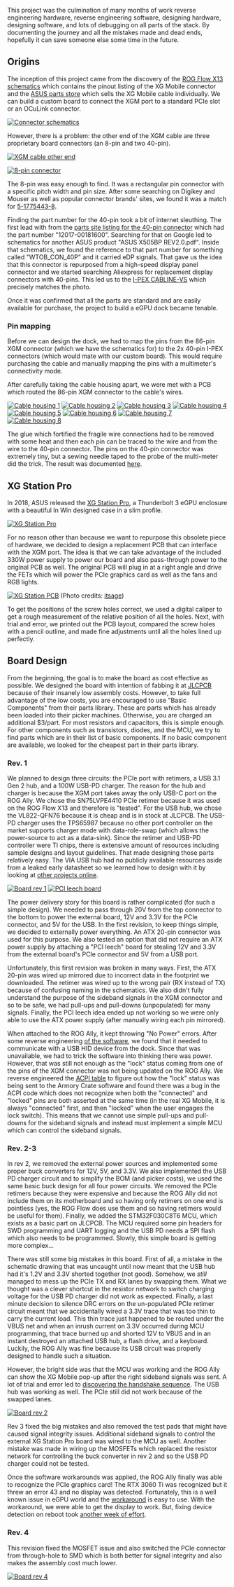 This project was the culmination of many months of work reverse engineering hardware, reverse engineering software, designing hardware, designing software, and lots of debugging on all parts of the stack. By documenting the journey and all the mistakes made and dead ends, hopefully it can save someone else some time in the future.

## Origins
The inception of this project came from the discovery of the [ROG Flow X13 schematics](https://www.badcaps.net/forum/troubleshooting-hardware-devices-and-electronics-theory/troubleshooting-laptops-tablets-and-mobile-devices/schematic-requests-only/103946-asus-gv301qc) which contains the pinout listing of the XG Mobile connector and the [ASUS parts store](https://www.a-accessories.com/asus-connection-cable-62505-79153.htm) which sells the XG Mobile cable individually. We can build a custom board to connect the XGM port to a standard PCIe slot or an OCuLink connector.

[![Connector schematics](images/connector_schematics.png)](images/connector_schematics.png)

However, there is a problem: the other end of the XGM cable are three proprietary board connectors (an 8-pin and two 40-pin). 

[![XGM cable other end](https://images.anandtech.com/galleries/7883/Connector%20(3).jpg)](https://images.anandtech.com/galleries/7883/Connector%20(3).jpg)

[![8-pin connector](images/8_pin_connector.jpg)](images/8_pin_connector.jpg)

The 8-pin was easy enough to find. It was a rectangular pin connector with a specific pitch width and pin size. After some searching on Digikey and Mouser as well as popular connector brands' sites, we found it was a match for [5-1775443-8](https://www.te.com/en/product-5-1775443-8.html).

Finding the part number for the 40-pin took a bit of internet sleuthing. The first lead with from the [parts site listing for the 40-pin connector](https://www.a-accessories.com/asus-attach-system-40-pins-87588-67468.htm) which had the part number "12017-00181600". Searching for that on Google led to schematics for another ASUS product "ASUS X505BP REV2.0.pdf". Inside that schematics, we found the reference to that part number for something called "WTOB_CON_40P" and it carried eDP signals. That gave us the idea that this connector is repurposed from a high-speed display panel connector and we started searching Aliexpress for replacement display connectors with 40-pins. This led us to the [I-PEX CABLINE-VS](https://www.i-pex.com/product/cabline-vs) which precisely matches the photo.

Once it was confirmed that all the parts are standard and are easily available for purchase, the project to build a eGPU dock became tenable.

### Pin mapping
Before we can design the dock, we had to map the pins from the 86-pin XGM connector (which we have the schematics for) to the 2x 40-pin I-PEX connectors (which would mate with our custom board). This would require purchasing the cable and manually mapping the pins with a multimeter's connectivity mode.

After carefully taking the cable housing apart, we were met with a PCB which routed the 86-pin XGM connector to the cable's wires.

[![Cable housing 1](images/cable_pcb_1.jpg)](images/cable_pcb_1.jpg)
[![Cable housing 2](images/cable_pcb_2.jpg)](images/cable_pcb_2.jpg)
[![Cable housing 3](images/cable_pcb_3.jpg)](images/cable_pcb_3.jpg)
[![Cable housing 4](images/cable_pcb_4.jpg)](images/cable_pcb_4.jpg)
[![Cable housing 5](images/cable_pcb_5.jpg)](images/cable_pcb_5.jpg)
[![Cable housing 6](images/cable_pcb_6.jpg)](images/cable_pcb_6.jpg)
[![Cable housing 7](images/cable_pcb_7.jpg)](images/cable_pcb_7.jpg)
[![Cable housing 8](images/cable_pcb_8.jpg)](images/cable_pcb_8.jpg)

The glue which fortified the fragile wire connections had to be removed with some heat and then each pin can be traced to the wire and from the wire to the 40-pin connector. The pins on the 40-pin connector was extremely tiny, but a sewing needle taped to the probe of the multi-meter did the trick. The result was documented [here](Connector.md).

## XG Station Pro
In 2018, ASUS released the [XG Station Pro](https://www.asus.com/motherboards-components/external-graphics-docks/all-series/xg-station-pro/), a Thunderbolt 3 eGPU enclosure with a beautiful In Win designed case in a slim profile. 

[![XG Station Pro](https://www.asus.com/media/global/gallery/b8ohmdrISwndXZJZ_setting_xxx_0_90_end_800.png)](https://www.asus.com/media/global/gallery/b8ohmdrISwndXZJZ_setting_xxx_0_90_end_800.png)

For no reason other than because we want to repurpose this obsolete piece of hardware, we decided to design a replacement PCB that can interface with the XGM port. The idea is that we can take advantage of the included 330W power supply to power our board and also pass-through power to the original PCB as well. The original PCB will plug in at a right angle and drive the FETs which will power the PCIe graphics card as well as the fans and RGB lights.

[![XG Station PCB](images/asus-xg-station-pro-main-tbt-board.jpg)](images/asus-xg-station-pro-main-tbt-board.jpg)
(Photo credits: [itsage](https://egpu.io/asus-xg-station-pro-review-cool-calm-collected/#comment-2453))

To get the positions of the screw holes correct, we used a digital caliper to get a rough measurement of the relative position of all the holes. Next, with trial and error, we printed out the PCB layout, compared the screw holes with a pencil outline, and made fine adjustments until all the holes lined up perfectly.

## Board Design
From the beginning, the goal is to make the board as cost effective as possible. We designed the board with intention of fabbing it at [JLCPCB](https://jlcpcb.com/help/article/98-PCB-Assembly-FAQs) because of their insanely low assembly costs. However, to take full advantage of the low costs, you are encouraged to use "Basic Components" from their parts library. These are parts which has already been loaded into their picker machines. Otherwise, you are charged an additional $3/part. For most resistors and capacitors, this is simple enough. For other components such as transistors, diodes, and the MCU, we try to find parts which are in their list of basic components. If no basic component are available, we looked for the cheapest part in their parts library.

### Rev. 1
We planned to design three circuits: the PCIe port with retimers, a USB 3.1 Gen 2 hub, and a 100W USB-PD charger. The reason for the hub and charger is because the XGM port takes away the only USB-C port on the ROG Ally. We chose the SN75LVPE4410 PCIe retimer because it was used on the ROG Flow X13 and therefore is "tested". For the USB hub, we chose the VL822-QFN76 because it is cheap and is in stock at JLCPCB. The USB-PD charger uses the TPS65987 because no other port controller on the market supports charger mode with data-role-swap (which allows the power-source to act as a data-sink). Since the retimer and USB-PD controller were TI chips, there is extensive amount of resources including sample designs and layout guidelines. That made designing those parts relatively easy. The VIA USB hub had no publicly available resources aside from a leaked early datasheet so we learned how to design with it by looking at [other projects online](https://oshwhub.com/lovetombseries/LoveTomb2).

[![Board rev 1](images/board_v1.png)](images/board_v1.png) [![PCI leech board](images/pci_leech.png)](images/pci_leech.png)

The power delivery story for this board is rather complicated (for such a simple design). We needed to pass through 20V from the top connector to the bottom to power the external board, 12V and 3.3V for the PCIe connector, and 5V for the USB. In the first revision, to keep things simple, we decided to externally power everything. An ATX 20-pin connector was used for this purpose. We also tested an option that did not require an ATX power supply by attaching a "PCI leech" board for stealing 12V and 3.3V from the external board's PCIe connector and 5V from a USB port.

Unfortunately, this first revision was broken in many ways. First, the ATX 20-pin was wired up mirrored due to incorrect data in the footprint we downloaded. The retimer was wired up to the wrong pair (RX instead of TX) because of confusing naming in the schematics. We also didn't fully understand the purpose of the sideband signals in the XGM connector and so to be safe, we had pull-ups and pull-downs (unpopulated) for many signals. Finally, the PCI leech idea ended up not working so we were only able to use the ATX power supply (after manually wiring each pin mirrored).

When attached to the ROG Ally, it kept throwing "No Power" errors. After some reverse engineering [of the software](Software.md), we found that it needed to communicate with a USB HID device from the dock. Since that was unavailable, we had to trick the software into thinking there was power. However, that was still not enough as the "lock" status coming from one of the pins of the XGM connector was not being updated on the ROG Ally. We reverse engineered the [ACPI table](ACPI_Annotated.asl) to figure out how the "lock" status was being sent to the Armory Crate software and found there was a bug in the ACPI code which does not recognize when both the "connected" and "locked" pins are both asserted at the same time (in the real XG Mobile, it is always "connected" first, and then "locked" when the user engages the lock switch). This means that we cannot use simple pull-ups and pull-downs for the sideband signals and instead must implement a simple MCU which can control the sideband signals.

### Rev. 2-3
In rev 2, we removed the external power sources and implemented some proper buck converters for 12V, 5V, and 3.3V. We also implemented the USB PD charger circuit and to simplify the BOM (and picker costs), we used the same basic buck design for all four power circuits. We removed the PCIe retimers because they were expensive and because the ROG Ally did not include them on its motherboard and so having only retimers on one end is pointless (yes, the ROG Flow does use them and so having retimers would be useful for them). Finally, we added the STM32F030C8T6 MCU, which exists as a basic part on JLCPCB. The MCU required some pin headers for SWD programming and UART logging and the USB PD needs a SPI flash which also needs to be programmed. Slowly, this simple board is getting more complex...

There was still some big mistakes in this board. First of all, a mistake in the schematic drawing that was uncaught until now meant that the USB hub had it's 1.2V and 3.3V shorted together (not good). Somehow, we *still* managed to mess up the PCIe TX and RX lanes by swapping them. What we thought was a clever shortcut in the resistor network to switch charging voltage for the USB PD charger did not work as expected. Finally, a last minute decision to silence DRC errors on the un-populated PCIe retimer circuit meant that we accidentally wired a 3.3V trace that was too thin to carry the current load. This thin trace just happened to be routed under the VBUS net and when an inrush current on 3.3V occurred during MCU programming, that trace burned up and shorted 12V to VBUS and in an instant destroyed an attached USB hub, a flash drive, and a keyboard. Luckily, the ROG Ally was fine because its USB circuit was properly designed to handle such a situation.

However, the bright side was that the MCU was working and the ROG Ally can show the XG Mobile pop-up after the right sideband signals was sent. A lot of trial and error led to [discovering the handshake sequence](Connector.md#connection-handshake). The USB hub was working as well. The PCIe still did not work because of the swapped lanes.

[![Board rev 2](images/board_v2.png)](images/board_v2.png)

Rev 3 fixed the big mistakes and also removed the test pads that might have caused signal integrity issues. Additional sideband signals to control the external XG Station Pro board was wired to the MCU as well. Another mistake was made in wiring up the MOSFETs which replaced the resistor network for controlling the buck converter in rev 2 and so the USB PD charger could not be tested.

Once the software workarounds was applied, the ROG Ally finally was able to recognize the PCIe graphics card! The RTX 3060 Ti was recognized but it threw an error 43 and no display was detected. Fortunately, this is a well known issue in eGPU world and the [workaround](https://egpu.io/nvidia-error43-fixer) is easy to use. With the workaround, we were able to get the display to work. But, fixing device detection on reboot took [another week of effort](MCU.md#embedded-controller).

### Rev. 4
This revision fixed the MOSFET issue and also switched the PCIe connector from through-hole to SMD which is both better for signal integrity and also makes the assembly cost much lower.

[![Board rev 4](images/board_v4.png)](images/board_v4.png)
